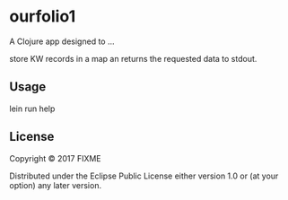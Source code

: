 # ourfolio1

A Clojure app designed to ... 

store KW records in a map an returns the requested data to stdout.

## Usage

lein run help

## License

Copyright © 2017 FIXME

Distributed under the Eclipse Public License either version 1.0 or (at
your option) any later version.
